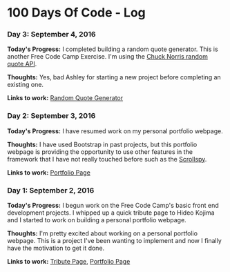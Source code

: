 # 100 Days Of Code - Log

### Day 3: September 4, 2016
**Today's Progress:** I completed building a random quote generator.  This is another Free Code Camp Exercise.  I'm using the [Chuck Norris random quote API](http://www.icndb.com/api/). 

**Thoughts:** Yes, bad Ashley for starting a new project before completing an existing one. 

**Links to work:** [Random Quote Generator](http://codepen.io/townsean/full/jrEyPj/)

### Day 2: September 3, 2016
**Today's Progress:** I have resumed work on my personal portfolio webpage. 

**Thoughts:** I have used Bootstrap in past projects, but this portfolio webpage is providing the opportunity to use other features in the framework that I have not really touched before such as the [Scrollspy](http://getbootstrap.com/javascript/#scrollspy).

**Links to work:** [Portfolio Page](http://codepen.io/townsean/full/WGNWbG/)

### Day 1: September 2, 2016
**Today's Progress:** I begun work on the Free Code Camp's basic front end development projects.  I whipped up a quick tribute page to Hideo Kojima and I started to work on building a personal portfolio webpage.

**Thoughts:** I'm pretty excited about working on a personal portfolio webpage.  This is a project I've been wanting to implement and now I finally have the motivation to get it done.

**Links to work:** [Tribute Page](http://codepen.io/townsean/full/LRYPYN/), [Portfolio Page](http://codepen.io/townsean/full/WGNWbG/)


